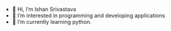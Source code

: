 - 👋 Hi, I’m Ishan Srivastava
- 👀 I’m interested in programming and developing applications
- 🌱 I’m currently learning python. 
